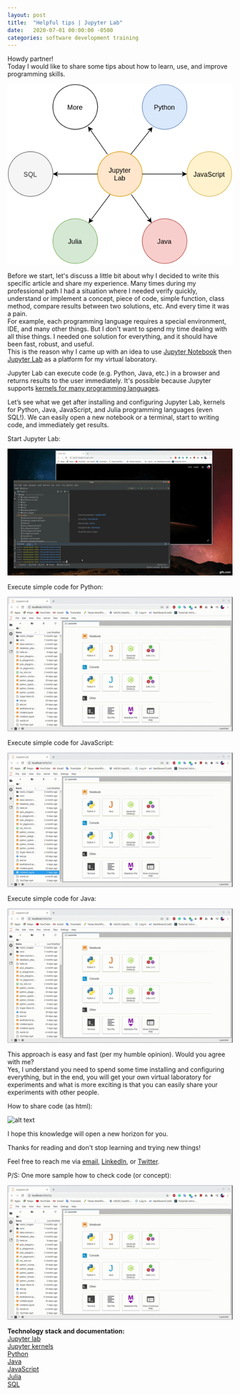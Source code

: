 ```yaml
---
layout: post
title:  "Helpful tips | Jupyter Lab"
date:   2020-07-01 00:00:00 -0500
categories: software development training 
---
```

Howdy partner! <br>
Today I would like to share some tips about how to learn, use, and improve programming skills.

![helpful-tips](/assets/helpful-tips-diagram.png "Helpful tips diagram")   

Before we start, let's discuss a little bit about why I decided to write this specific article and share my experience. Many times during my professional path I had a situation where I needed verify quickly, understand or implement a concept, piece of code, simple function, class method, compare results between two solutions, etc. And every time it was a pain. <br>
For example, each programming language requires a special environment, IDE, and many other things. But I don't want to spend my time dealing with all thise things. I needed one solution for everything, and it should have been fast, robust, and useful. <br>
This is the reason why I came up with an idea to use [Jupyter Notebook](https://jupyter.org/) then [Jupyter Lab](https://jupyter.org/install.html) as a platform for my virtual laboratory.

Jupyter Lab can execute code (e.g. Python, Java, etc.) in a browser and returns results to the user immediately. It's possible because Jupyter supports [kernels for many programming languages](https://github.com/jupyter/jupyter/wiki/Jupyter-kernels).

Let’s see what we get after installing and configuring Jupyter Lab, kernels for Python, Java, JavaScript, and Julia programming languages (even SQL!). We can easily open a new notebook or a terminal, start to writing code, and immediately get results.

Start Jupyter Lab:

![alt text](/assets/start-jupyter-lab.gif "Start Jupyter Lab")

Execute simple code for Python:

![alt text](/assets/python-code.gif "Python code samlpe")

Execute simple code for JavaScript:

![alt text](/assets/javascript-code.gif "JavaScript code samlpe")

Execute simple code for Java:

![alt text](/assets/java-code.gif "Java code samlpe")

This approach is easy and fast (per my humble opinion). Would you agree with me? <br>
Yes, I understand you need to spend some time installing and configuring everything, but in the end, you will get your own virtual laboratory for experiments and what is more exciting is that you can easily share your experiments with other people.

How to share code (as html):

![alt text](/assets/share-code-via-html.gif "Share code via html sample")

I hope this knowledge will open a new horizon for you. <br>

Thanks for reading and don't stop learning and trying new things! <br>

Feel free to reach me via [email](mailto:baur.urazalinov@gmail.com), [LinkedIn](https://www.linkedin.com/in/burazalinov), or [Twitter](https://www.twitter.com/BaurDotPy). <br>

P/S: One more sample how to check code (or concept):

![alt text](/assets/python-code-2.gif "Python code samlpe 2")

<b>Technology stack and documentation:</b><br>
[Jupyter lab](https://jupyterlab.readthedocs.io/en/stable/) <br>
[Jupyter kernels](https://github.com/jupyter/jupyter/wiki/Jupyter-kernels) <br>
[Python](https://www.python.org/) <br>
[Java](https://www.java.com/en/) <br>
[JavaScript](https://www.javascript.com/) <br>
[Julia](https://julialang.org/) <br>
[SQL](https://www.w3schools.com/sql/) <br>
